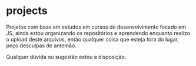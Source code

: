 # projects
Projetos com base em estudos em cursos de desenvolvimento focado
em JS, ainda estou organizando os repositórios e aprendendo enquanto
realizo o upload deste arquivos, então qualquer coisa que esteja fora do lugar, 
peço desculpas de antemão. 

Qualquer dúvida ou sugestão estou a disposição.
